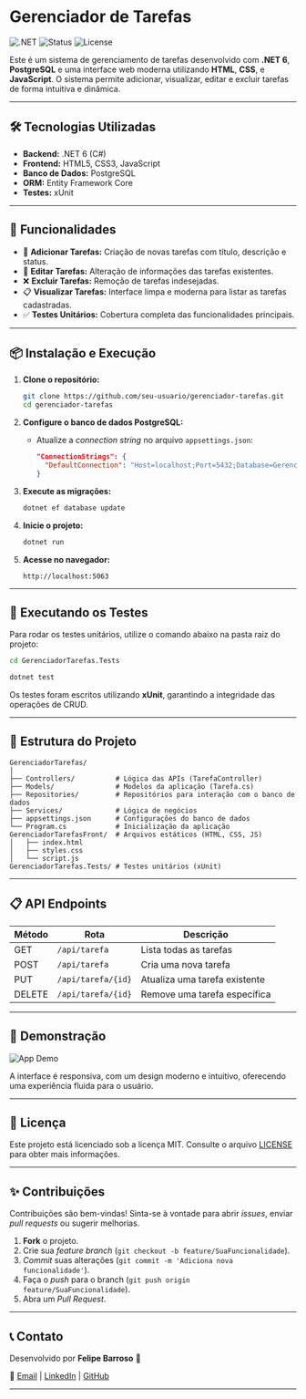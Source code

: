 ﻿# Gerenciador de Tarefas

![.NET](https://img.shields.io/badge/.NET-6.0-purple)
![Status](https://img.shields.io/badge/build-passing-brightgreen)
![License](https://img.shields.io/badge/license-MIT-blue)

Este é um sistema de gerenciamento de tarefas desenvolvido com **.NET 6**, **PostgreSQL** e uma interface web moderna utilizando **HTML**, **CSS**, e **JavaScript**. O sistema permite adicionar, visualizar, editar e excluir tarefas de forma intuitiva e dinâmica.

---

## 🛠️ Tecnologias Utilizadas

- **Backend:** .NET 6 (C#)
- **Frontend:** HTML5, CSS3, JavaScript
- **Banco de Dados:** PostgreSQL
- **ORM:** Entity Framework Core
- **Testes:** xUnit

---

## 🚀 Funcionalidades

- 📌 **Adicionar Tarefas:** Criação de novas tarefas com título, descrição e status.
- 📝 **Editar Tarefas:** Alteração de informações das tarefas existentes.
- ❌ **Excluir Tarefas:** Remoção de tarefas indesejadas.
- 📋 **Visualizar Tarefas:** Interface limpa e moderna para listar as tarefas cadastradas.
- ✅ **Testes Unitários:** Cobertura completa das funcionalidades principais.

---

## 📦 Instalação e Execução

1. **Clone o repositório:**
   ```bash
   git clone https://github.com/seu-usuario/gerenciador-tarefas.git
   cd gerenciador-tarefas
   ```

2. **Configure o banco de dados PostgreSQL:**
   - Atualize a *connection string* no arquivo `appsettings.json`:
     ```json
     "ConnectionStrings": {
       "DefaultConnection": "Host=localhost;Port=5432;Database=GerenciadorTarefas;Username=postgres;Password=sua_senha"
     }
     ```

3. **Execute as migrações:**
   ```bash
   dotnet ef database update
   ```

4. **Inicie o projeto:**
   ```bash
   dotnet run
   ```

5. **Acesse no navegador:**
   ```
   http://localhost:5063
   ```

---

## 🧪 Executando os Testes

Para rodar os testes unitários, utilize o comando abaixo na pasta raiz do projeto:

```bash
cd GerenciadorTarefas.Tests

dotnet test
```

Os testes foram escritos utilizando **xUnit**, garantindo a integridade das operações de CRUD.

---

## 📑 Estrutura do Projeto

```
GerenciadorTarefas/
│
├── Controllers/          # Lógica das APIs (TarefaController)
├── Models/               # Modelos da aplicação (Tarefa.cs)
├── Repositories/         # Repositórios para interação com o banco de dados
├── Services/             # Lógica de negócios
├── appsettings.json      # Configurações do banco de dados
└── Program.cs            # Inicialização da aplicação
GerenciadorTarefasFront/  # Arquivos estáticos (HTML, CSS, JS)
│   ├── index.html
│   ├── styles.css
│   └── script.js
GerenciadorTarefas.Tests/ # Testes unitários (xUnit)
```

---

## 📋 API Endpoints

| Método | Rota             | Descrição                    |
| ------ | ---------------- | ---------------------------- |
| GET    | `/api/tarefa`    | Lista todas as tarefas       |
| POST   | `/api/tarefa`    | Cria uma nova tarefa         |
| PUT    | `/api/tarefa/{id}` | Atualiza uma tarefa existente |
| DELETE | `/api/tarefa/{id}` | Remove uma tarefa específica |

---

## 🎨 Demonstração

![App Demo](https://via.placeholder.com/800x400.png?text=Demo+do+Gerenciador+de+Tarefas)

A interface é responsiva, com um design moderno e intuitivo, oferecendo uma experiência fluida para o usuário.

---

## 📄 Licença

Este projeto está licenciado sob a licença MIT. Consulte o arquivo [LICENSE](LICENSE) para obter mais informações.

---

## ✨ Contribuições

Contribuições são bem-vindas! Sinta-se à vontade para abrir *issues*, enviar *pull requests* ou sugerir melhorias.

1. **Fork** o projeto.
2. Crie sua *feature branch* (`git checkout -b feature/SuaFuncionalidade`).
3. *Commit* suas alterações (`git commit -m 'Adiciona nova funcionalidade'`).
4. Faça o *push* para o branch (`git push origin feature/SuaFuncionalidade`).
5. Abra um *Pull Request*.

---

## 📞 Contato

Desenvolvido por **Felipe Barroso** 🚀

📧 [Email](mailto:felipebarroso@email.com)  |  [LinkedIn](https://www.linkedin.com/in/felipebarroso)  |  [GitHub](https://github.com/seu-usuario)

---

